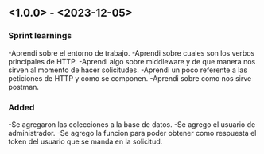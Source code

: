 ## <1.0.0> - <2023-12-05>

### Sprint learnings
-Aprendi sobre el entorno de trabajo.
-Aprendi sobre cuales son los verbos principales de HTTP.
-Aprendi algo sobre middleware y de que manera nos sirven al momento de hacer solicitudes.
-Aprendi un poco referente a las peticiones de HTTP y como se componen. 
-Aprendi sobre como nos sirve postman. 

### Added

-Se agregaron las colecciones a la base de datos.
-Se agrego el usuario de administrador.
-Se agrego la funcion para poder obtener como respuesta el token del usuario que se manda en la solicitud.
